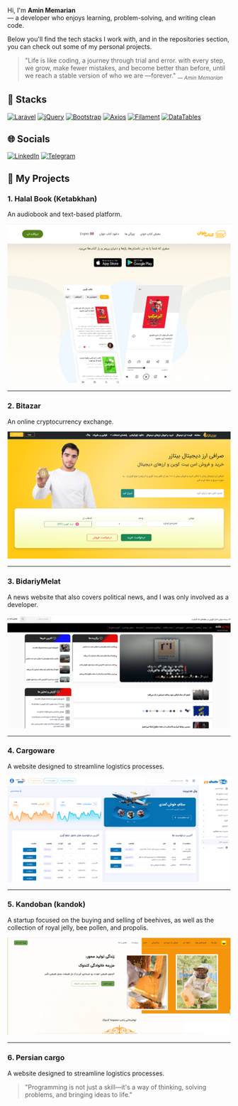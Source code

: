 
Hi, I'm **Amin Memarian**  
— a developer who enjoys learning, problem-solving, and writing clean code.  

Below you'll find the tech stacks I work with, and in the repositories section,  
you can check out some of my personal projects.

> "Life is like coding, a journey through trial and error. 
> with every step, we grow, make fewer mistakes, and become better than before, 
> until we reach a stable version of who we are —forever."
> <sub>— *Amin Memarian*</sub>



## 🧰 Stacks

[![Laravel](https://img.shields.io/badge/Laravel-FF2D20?style=for-the-badge&logo=laravel&logoColor=white)](https://laravel.com)
[![jQuery](https://img.shields.io/badge/jQuery-0769AD?style=for-the-badge&logo=jquery&logoColor=white)](https://jquery.com)
[![Bootstrap](https://img.shields.io/badge/Bootstrap-563D7C?style=for-the-badge&logo=bootstrap&logoColor=white)](https://getbootstrap.com)
[![Axios](https://img.shields.io/badge/Axios-5A29E6?style=for-the-badge&logo=axios&logoColor=white)](https://axios-http.com/)
[![Filament](https://img.shields.io/badge/Filament-181818?style=for-the-badge&logo=filament&logoColor=white)](https://filamentphp.com/)
[![DataTables](https://img.shields.io/badge/DataTables-1A2B34?style=for-the-badge&logo=datatable&logoColor=white)](https://datatables.net/)


## 🌐 Socials

[![LinkedIn](https://img.shields.io/badge/LinkedIn-0A66C2?style=for-the-badge&logo=linkedin&logoColor=white)](https://www.linkedin.com/in/amin-memarian-9b56592b9)
[![Telegram](https://img.shields.io/badge/Telegram-26A5E4?style=for-the-badge&logo=telegram&logoColor=white)](https://t.me/amin_memarian)

## 📝 My Projects

### 1. Halal Book (Ketabkhan)
An audiobook and text-based platform.

![Halal Book Screenshot](screenshots/ketabkhan.png)

---

### 2. Bitazar
An online cryptocurrency exchange.

![Bitazar Screenshot](screenshots/bitazar.png)

---

### 3. BidariyMelat
A news website that also covers political news, and I was only involved as a developer.

![BidariyMelat Screenshot](screenshots/bidariymelatt.png)

---

### 4. Cargoware
A website designed to streamline logistics processes.

![Cargoware Screenshot](screenshots/cargoware.png)

---

### 5. Kandoban (kandok)
A startup focused on the buying and selling of beehives, as well as the collection of royal jelly, bee pollen, and propolis.

![Kandoban Screenshot](screenshots/kandoban.png)

---

### 6. Persian cargo
A website designed to streamline logistics processes.



> "Programming is not just a skill—it's a way of thinking, solving problems, and bringing ideas to life."  
